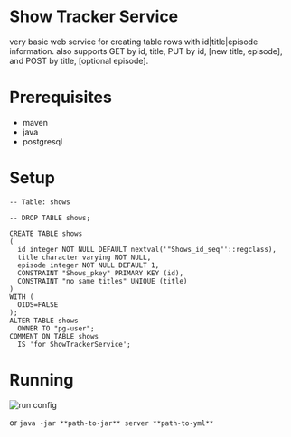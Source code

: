 # Show Tracker Service

very basic web service for creating table rows with id|title|episode information. also supports GET by id, title, PUT by id, [new title, episode], and POST by title, [optional episode].

# Prerequisites

* maven
* java
* postgresql

# Setup

	-- Table: shows
	
	-- DROP TABLE shows;
	
	CREATE TABLE shows
	(
	  id integer NOT NULL DEFAULT nextval('"Shows_id_seq"'::regclass),
	  title character varying NOT NULL,
	  episode integer NOT NULL DEFAULT 1,
	  CONSTRAINT "Shows_pkey" PRIMARY KEY (id),
	  CONSTRAINT "no same titles" UNIQUE (title)
	)
	WITH (
	  OIDS=FALSE
	);
	ALTER TABLE shows
	  OWNER TO "pg-user";
	COMMENT ON TABLE shows
	  IS 'for ShowTrackerService';


# Running

![run config](http://media-cache-ak0.pinimg.com/originals/e1/15/22/e115221937c8ef192cdbe243eab83a81.jpg "intellij")

or `java -jar **path-to-jar** server **path-to-yml**`
